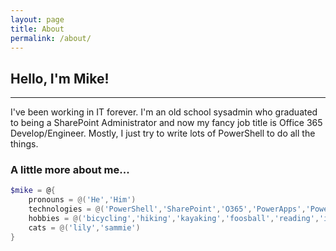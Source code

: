 ```yaml
---
layout: page
title: About
permalink: /about/
---
```


## Hello, I'm Mike!
---

I've been working in IT forever. I'm an old school sysadmin who graduated to being a SharePoint Administrator and now my fancy job title is Office 365 Develop/Engineer. Mostly, I just try to write lots of PowerShell to do all the things.

### A little more about me...

```powershell
$mike = @{
    pronouns = @('He','Him')
    technologies = @('PowerShell','SharePoint','O365','PowerApps','PowerAutomate')
    hobbies = @('bicycling','hiking','kayaking','foosball','reading','infosec')
    cats = @('lily','sammie')
}
```
